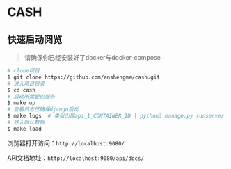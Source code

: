 # CASH

## 快速启动阅览

> 请确保你已经安装好了docker与docker-compose

```bash
# clone项目
$ git clone https://github.com/anshengme/cash.git
# 进入项目目录
$ cd cash
# 启动所需要的服务
$ make up
# 查看日志已确保django启动
$ make logs  # 类似出现api_1_CONTAINER_ID | python3 manage.py runserver 0:9006
# 导入默认数据
$ make load
```

浏览器打开访问：`http://localhost:9080/`

API文档地址：`http://localhost:9080/api/docs/`

